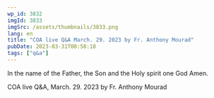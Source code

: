 ```yaml
---
wp_id: 3832
imgId: 3833
imgSrc: /assets/thumbnails/3833.png
lang: en
title: "COA live Q&A March. 29. 2023 by Fr. Anthony Mourad"
pubDate: 2023-03-31T00:58:18
tags: ["q&a"]
---
```


<!-- page: 6 -->

<p>In the name of the Father, the Son and the Holy spirit one God Amen.</p>
<p>COA live Q&amp;A, March. 29. 2023 by Fr. Anthony Mourad</p>
